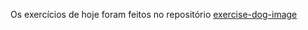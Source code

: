 Os exercícios de hoje foram feitos no repositório [exercise-dog-image](https://github.com/daviazev/exercise-dog-image)